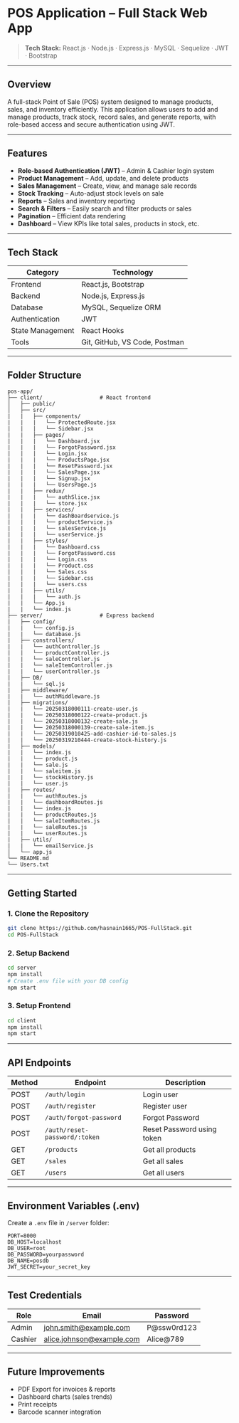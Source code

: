 # POS Application – Full Stack Web App

> **Tech Stack:** React.js · Node.js · Express.js · MySQL · Sequelize · JWT · Bootstrap

---

## Overview

A full-stack Point of Sale (POS) system designed to manage products, sales, and inventory efficiently. This application allows users to add and manage products, track stock, record sales, and generate reports, with role-based access and secure authentication using JWT.

---

## Features

- **Role-based Authentication (JWT)** – Admin & Cashier login system
- **Product Management** – Add, update, and delete products
- **Sales Management** – Create, view, and manage sale records
- **Stock Tracking** – Auto-adjust stock levels on sale
- **Reports** – Sales and inventory reporting
- **Search & Filters** – Easily search and filter products or sales
- **Pagination** – Efficient data rendering
- **Dashboard** – View KPIs like total sales, products in stock, etc.

---

## Tech Stack

| Category         | Technology                    |
| ---------------- | ----------------------------- |
| Frontend         | React.js, Bootstrap           |
| Backend          | Node.js, Express.js           |
| Database         | MySQL, Sequelize ORM          |
| Authentication   | JWT                           |
| State Management | React Hooks                   |
| Tools            | Git, GitHub, VS Code, Postman |

---

## Folder Structure

```
pos-app/
├── client/                  # React frontend
│   ├── public/
│   ├── src/
|   |   ├── components/
|   |   |   └── ProtectedRoute.jsx
|   |   |   └── Sidebar.jsx
|   |   ├── pages/
|   |   |   └── Dashboard.jsx
|   |   |   └── ForgotPassword.jsx
|   |   |   └── Login.jsx
|   |   |   └── ProductsPage.jsx
|   |   |   └── ResetPassword.jsx
|   |   |   └── SalesPage.jsx
|   |   |   └── Signup.jsx
|   |   |   └── UsersPage.js
|   |   ├── redux/
|   |   |   └── authSlice.jsx
|   |   |   └── store.jsx
|   |   ├── services/
|   |   |   └── dashBoardservice.js
|   |   |   └── productService.js
|   |   |   └── salesService.js
|   |   |   └── userService.js
|   |   ├── styles/
|   |   |   └── Dashboard.css
|   |   |   └── ForgotPassword.css
|   |   |   └── Login.css
|   |   |   └── Product.css
|   |   |   └── Sales.css
|   |   |   └── Sidebar.css
|   |   |   └── users.css
|   |   ├── utils/
|   |   |   └── auth.js
|   |   └── App.js
|   |   └── index.js
├── server/                  # Express backend
|   ├── config/
|   |   └── config.js
|   |   └── database.js
|   ├── constrollers/
|   |   └── authController.js
|   |   └── productController.js
|   |   └── saleController.js
|   |   └── saleItemController.js
|   |   └── userController.js
|   ├── DB/
|   |   └── sql.js
|   ├── middleware/
|   |   └── authMiddleware.js
|   ├── migrations/
|   |   └── 20250318000111-create-user.js
|   |   └── 20250318000122-create-product.js
|   |   └── 20250318000132-create-sale.js
|   |   └── 20250318000139-create-sale-item.js
|   |   └── 20250319010425-add-cashier-id-to-sales.js
|   |   └── 20250319210444-create-stock-history.js
|   ├── models/
|   |   └── index.js
|   |   └── product.js
|   |   └── sale.js
|   |   └── saleitem.js
|   |   └── stockHistory.js
|   |   └── user.js
|   ├── routes/
|   |   └── authRoutes.js
|   |   └── dashboardRoutes.js
|   |   └── index.js
|   |   └── productRoutes.js
|   |   └── saleItemRoutes.js
|   |   └── saleRoutes.js
|   |   └── userRoutes.js
|   ├── utils/
|   |   └── emailService.js
│   └── app.js
└── README.md
└── Users.txt
```

---

## Getting Started

### 1. Clone the Repository

```bash
git clone https://github.com/hasnain1665/POS-FullStack.git
cd POS-FullStack
```

### 2. Setup Backend

```bash
cd server
npm install
# Create .env file with your DB config
npm start
```

### 3. Setup Frontend

```bash
cd client
npm install
npm start
```

---

## API Endpoints

| Method | Endpoint                      | Description                |
| ------ | ----------------------------- | -------------------------- |
| POST   | `/auth/login`                 | Login user                 |
| POST   | `/auth/register`              | Register user              |
| POST   | `/auth/forgot-password`       | Forgot Password            |
| POST   | `/auth/reset-password/:token` | Reset Password using token |
| GET    | `/products`                   | Get all products           |
| GET    | `/sales`                      | Get all sales              |
| GET    | `/users`                      | Get all users              |

---

## Environment Variables (.env)

Create a `.env` file in `/server` folder:

```env
PORT=8000
DB_HOST=localhost
DB_USER=root
DB_PASSWORD=yourpassword
DB_NAME=posdb
JWT_SECRET=your_secret_key
```

---

## Test Credentials

| Role    | Email                     | Password    |
| ------- | ------------------------- | ----------- |
| Admin   | john.smith@example.com    | P@ssw0rd123 |
| Cashier | alice.johnson@example.com | Alice@789   |

---

## Future Improvements

- PDF Export for invoices & reports
- Dashboard charts (sales trends)
- Print receipts
- Barcode scanner integration
